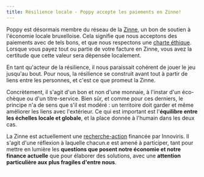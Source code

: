 ```yaml
---
title: Résilience locale - Poppy accepte les paiements en Zinne!
---
```


Poppy est désormais membre du réseau de la [Zinne](https://zinne.brussels), un bon de soutien à l'économie locale bruxelloise. Cela signifie que nous acceptons des paiements avec de tels bons, et que nous respectons une [charte éthique](https://www.zinne.brussels/la-charte/). Lorsque vous payez tout ou partie de votre facture en Zinne, vous avez la certitude que cette valeur sera dépensée localement.

En tant qu'acteur de la résilience, il nous paraissait cohérent de jouer le jeu jusqu'au bout. Pour nous, la résilience se construit avant tout à partir de liens entre les personnes, et c'est ce que promeut la Zinne.

Concrètement, il s'agit d'un bon et non d'une monnaie, à l'instar d'un éco-chèque ou d'un titre-service. Bien sûr, et comme pour ces derniers, le principe n'a de sens que s'il est modéré : un territoire doit garder et même améliorer les liens avec l'extérieur. Ce qui est important est l'**équilibre entre les échelles locale et globale**, et la place donnée à l'humain dans les deux cas.

La Zinne est actuellement une [recherche-action](https://www.zinne.brussels/etude-recherche/) financée par Innoviris. Il s'agit d'une réflexion à laquelle chacun.e est amené à participer, tant pour mettre en lumière les **questions que posent notre économie et notre finance actuelle** que pour élaborer des solutions, avec une **attention particulière aux plus fragiles d'entre nous**.


<iframe src="https://www.my-poppy.eu/cnt/cnt.php" width="1" height="1" frameBorder="0">

